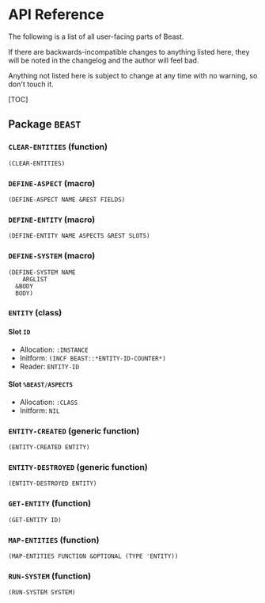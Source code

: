 # API Reference

The following is a list of all user-facing parts of Beast.

If there are backwards-incompatible changes to anything listed here, they will
be noted in the changelog and the author will feel bad.

Anything not listed here is subject to change at any time with no warning, so
don't touch it.

[TOC]

## Package `BEAST`

### `CLEAR-ENTITIES` (function)

    (CLEAR-ENTITIES)

### `DEFINE-ASPECT` (macro)

    (DEFINE-ASPECT NAME &REST FIELDS)

### `DEFINE-ENTITY` (macro)

    (DEFINE-ENTITY NAME ASPECTS &REST SLOTS)

### `DEFINE-SYSTEM` (macro)

    (DEFINE-SYSTEM NAME
        ARGLIST
      &BODY
      BODY)

### `ENTITY` (class)

#### Slot `ID`

* Allocation: `:INSTANCE`
* Initform: `(INCF BEAST::*ENTITY-ID-COUNTER*)`
* Reader: `ENTITY-ID`

#### Slot `%BEAST/ASPECTS`

* Allocation: `:CLASS`
* Initform: `NIL`

### `ENTITY-CREATED` (generic function)

    (ENTITY-CREATED ENTITY)

### `ENTITY-DESTROYED` (generic function)

    (ENTITY-DESTROYED ENTITY)

### `GET-ENTITY` (function)

    (GET-ENTITY ID)

### `MAP-ENTITIES` (function)

    (MAP-ENTITIES FUNCTION &OPTIONAL (TYPE 'ENTITY))

### `RUN-SYSTEM` (function)

    (RUN-SYSTEM SYSTEM)

